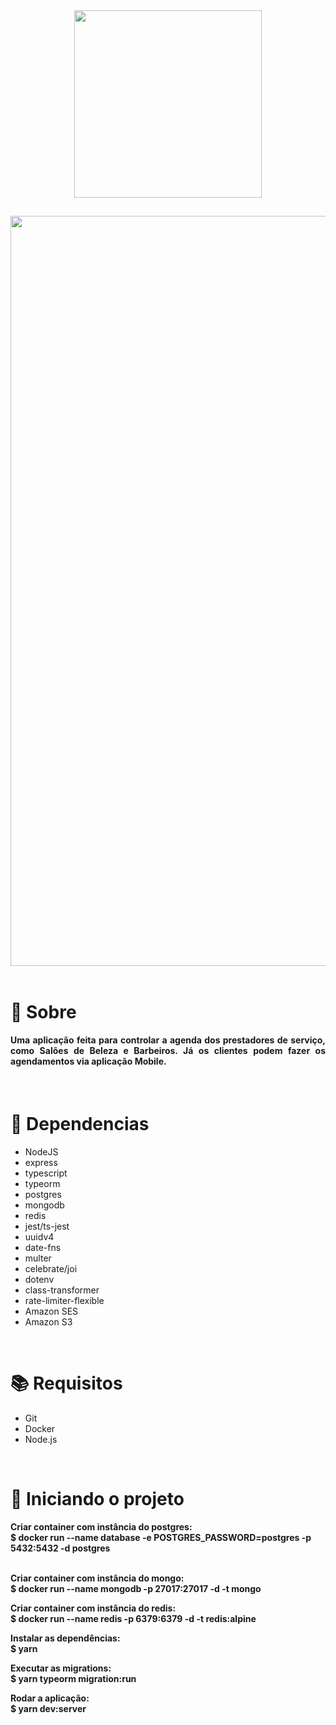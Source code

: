 <div align="center">
  <img src="https://user-images.githubusercontent.com/67304453/143960914-8ef99d4a-d363-49b5-ad03-177465bbcc50.png" width="300" >
</div>

##

<img src="https://user-images.githubusercontent.com/67304453/143960946-072c5f81-54a1-4c36-bbae-513307ef8334.png" width="1200"/>

<br>
<br>

<h1>📃 Sobre</h1>
 
<h4 align="justify">Uma aplicação feita para controlar a agenda dos prestadores de serviço, como Salões de Beleza e Barbeiros. Já os clientes podem fazer os agendamentos via aplicação Mobile.</h4>

<br>

<h1>🔧 Dependencias</h1>

<ul>
  <li>NodeJS</li>
  <li>express</li>
  <li>typescript</li>
  <li>typeorm</li>
  <li>postgres</li>
  <li>mongodb</li>
  <li>redis</li>
  <li>jest/ts-jest</li>
  <li>uuidv4</li>
  <li>date-fns</li>
  <li>multer</li>
  <li>celebrate/joi</li>
  <li>dotenv</li>
  <li>class-transformer</li>
  <li>rate-limiter-flexible</li>
  <li>Amazon SES</li>
  <li>Amazon S3</li>
</ul>

<br>

<h1>📚 Requisitos</h1>

<ul>
  <li>Git</li>
  <li>Docker</li>
  <li>Node.js</li>
 </ul>

   <br>
   
<h1>🚀 Iniciando o projeto</h1>

<h4>
  Criar container com instância do postgres:
  <br>
  $ docker run --name database -e POSTGRES_PASSWORD=postgres -p 5432:5432 -d postgres
  
  <br>
  <br>
  
  Criar container com instância do mongo:
  <br>
  $ docker run --name mongodb -p 27017:27017 -d -t mongo
  
  Criar  container com instância do redis:
  <br>
  $ docker run --name redis -p 6379:6379 -d -t redis:alpine
  
  Instalar as dependências:
  <br>
  $ yarn
  
  Executar as migrations:
  <br>
  $ yarn typeorm migration:run
  
  Rodar a aplicação:
  <br>
  $ yarn dev:server
</h4>
